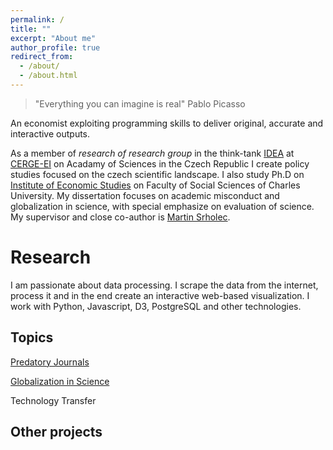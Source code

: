 ```yaml
---
permalink: /
title: ""
excerpt: "About me"
author_profile: true
redirect_from: 
  - /about/
  - /about.html
---
```



> "Everything you can imagine is real" Pablo Picasso


An economist exploiting programming skills to deliver original, accurate and interactive outputs.

As a member of _research of research group_ in the think-tank <a href="https://idea.cerge-ei.cz/" target="_blank">IDEA</a> at <a href="https://cerge-ei.cz/" target="_blank">CERGE-EI</a> on Acadamy of Sciences in the Czech Republic I create policy studies focused on the czech scientific landscape. 
I also study Ph.D on <a href="http://ies.fsv.cuni.cz/" target="_blank">Institute of Economic Studies</a>
 on Faculty of Social Sciences of Charles University. My dissertation focuses on academic misconduct and globalization in science, with special emphasize on evaluation of science. 
 My supervisor and close co-author is <a href="https://home.cerge-ei.cz/srholec/" target="_blank">Martin Srholec</a>. 

Research
======
I am passionate about data processing. I scrape the data from the internet, process it and in the end create an interactive web-based visualization. I work with Python, Javascript, D3, PostgreSQL and other technologies.

Topics
-----
<a href="https://idea.cerge-ei.cz/files/PredatoriMistni/" target="_blank">Predatory Journals</a>

[Globalization in Science](http://www.globalizationofscience.com/)

Technology Transfer


Other projects
-----

